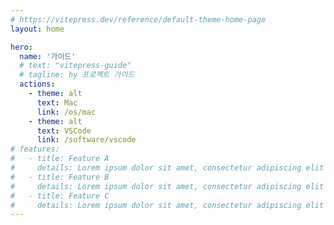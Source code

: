 ```yaml
---
# https://vitepress.dev/reference/default-theme-home-page
layout: home

hero:
  name: '가이드'
  # text: "vitepress-guide"
  # tagline: hy 프로젝트 가이드
  actions:
    - theme: alt
      text: Mac
      link: /os/mac
    - theme: alt
      text: VSCode
      link: /software/vscode
# features:
#   - title: Feature A
#     details: Lorem ipsum dolor sit amet, consectetur adipiscing elit
#   - title: Feature B
#     details: Lorem ipsum dolor sit amet, consectetur adipiscing elit
#   - title: Feature C
#     details: Lorem ipsum dolor sit amet, consectetur adipiscing elit
---
```


<script setup>
import {
  VPTeamPage,
  VPTeamPageTitle,
  VPTeamMembers
} from 'vitepress/theme'

const members = [
  {
    avatar: 'https://www.github.com/oseongryu.png',
    name: 'oseongryu',
    title: 'Developer',
    links: [
      { icon: 'github', link: 'https://github.com/oseongryu' }
    ]
  },
  {
    avatar: '',
    name: '',
    title: '',
    links: []
  },
  {
    avatar: '',
    name: '',
    title: '',
    links: []
  },
  {
    avatar: '',
    name: '',
    title: '',
    links: []
  },
  // {
  //   avatar: '',
  //   name: '',
  //   title: '',
  //   links: []
  // },
]
</script>

<VPTeamPage>
  <VPTeamMembers size="small" :members />
</VPTeamPage>
